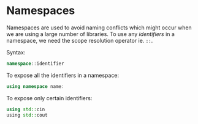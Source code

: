 # Namespaces
Namespaces are used to avoid naming conflicts which might occur when we are using a large number of libraries. To use any _identifiers_ in a namespace, we need the scope resolution operator ie. ```::```.

Syntax:
```c++
namespace::identifier
```

To expose all the identifiers in a namespace:
```c++
using namespace name:
```

To expose only certain identifiers:
```c++
using std::cin
using std::cout
```